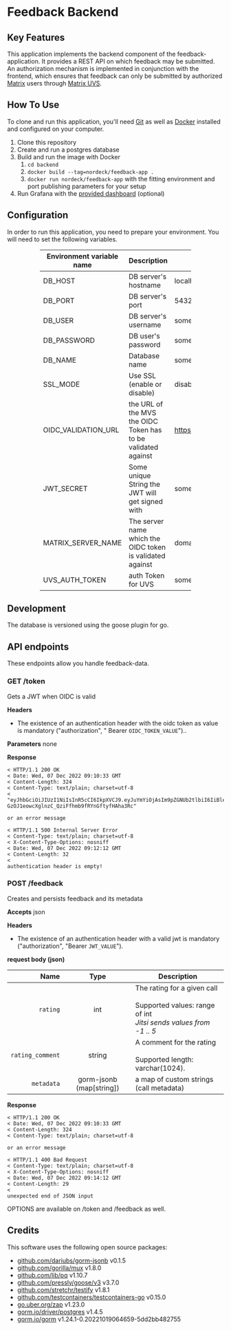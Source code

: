 # Feedback Backend

## Key Features

This application implements the backend component of the feedback-application.
It provides a REST API on which feedback may be submitted.
An authorization mechanism is implemented in conjunction with the frontend, which ensures that feedback can only be
submitted by authorized [Matrix](https://matrix.org) users
through [Matrix UVS](https://github.com/matrix-org/matrix-user-verification-service/).

## How To Use

To clone and run this application, you'll need [Git](https://git-scm.com) as well as [Docker](https://docker.com/)
installed and configured on your computer.

1. Clone this repository
2. Create and run a postgres database
3. Build and run the image with Docker
    1. `cd backend`
    2. `docker build --tag=nordeck/feedback-app .`
    3. `docker run nordeck/feedback-app` with the fitting environment and port publishing parameters for your setup
4. Run Grafana with the [provided dashboard](../grafana) (optional)

## Configuration

In order to run this application, you need to prepare your environment.
You will need to set the following variables.

<div style="margin-left: auto;
            margin-right: auto;
            width: 70%">

| Environment variable name | Description                                                   | Example                      |
|---------------------------|---------------------------------------------------------------|------------------------------|
| DB_HOST                   | DB server's hostname                                          | localhost                    |
| DB_PORT                   | DB server's port                                              | 5432                         |
| DB_USER                   | DB server's username                                          | someUser                     |
| DB_PASSWORD               | DB user's password                                            | somePassphrase               |
| DB_NAME                   | Database name                                                 | someDatabase                 |
| SSL_MODE                  | Use SSL (enable or disable)                                   | disable                      |
| OIDC_VALIDATION_URL       | the URL of the MVS the OIDC Token has to be validated against | https://some.url/verify/user |
| JWT_SECRET                | Some unique String the JWT will get signed with               | someArbitraryString          |
| MATRIX_SERVER_NAME        | The server name which the OIDC token is validated against     | domain.tld                   |
| UVS_AUTH_TOKEN            | auth Token for UVS                                            | someToken                    |

</div>

## Development

The database is versioned using the goose plugin for go.

## API endpoints

These endpoints allow you handle feedback-data.

### GET /token

Gets a JWT when OIDC is valid

**Headers**

* The existence of an authentication header with the oidc token as value is mandatory ("authorization", "
  Bearer `OIDC_TOKEN_VALUE`")..

**Parameters**
none

**Response**

```
< HTTP/1.1 200 OK
< Date: Wed, 07 Dec 2022 09:10:33 GMT
< Content-Length: 324
< Content-Type: text/plain; charset=utf-8
< 
"eyJhbGciOiJIUzI1NiIsInR5cCI6IkpXVCJ9.eyJuYmYiOjAsIm9pZGNUb2tlbiI6IiBleUpoYkdjaU9pSklVekkxTmlJc0luUjVjQ0k2SWtwWFZDSjkuZXlKemRXSWlPaUl4TWpNME5UWTNPRGt3SWl3aWJtRnRaU0k2SWtwdmFHNGdSRzlsSWl3aWFXRjBJam94TlRFMk1qTTVNREl5ZlEuU2ZsS3h3UkpTTWVLS0YyUVQ0ZndwTWVKZjM2UE9rNnlKVl9hZFFzc3c1YyJ9.d-GzOJ1eowcXglnzC_QziFfhmb9fRYnGftyfHAha3Rc"

or an error message

< HTTP/1.1 500 Internal Server Error
< Content-Type: text/plain; charset=utf-8
< X-Content-Type-Options: nosniff
< Date: Wed, 07 Dec 2022 09:12:12 GMT
< Content-Length: 32
< 
authentication header is empty!

```

### POST /feedback

Creates and persists feedback and its metadata

**Accepts**
json

**Headers**

* The existence of an authentication header with a valid jwt is mandatory ("authorization", "Bearer `JWT_VALUE`").

**request body (json)**

|             Name |           Type           | Description                                                                                                          |
|-----------------:|:------------------------:|----------------------------------------------------------------------------------------------------------------------|
|         `rating` |           int            | The rating for a given call <br/><br/> Supported values: range of int <br/> <i> Jitsi sends values from -1 .. 5 </i> |
| `rating_comment` |          string          | A comment for the rating <br/><br/> Supported length: varchar(1024).                                                 |
|       `metadata` | gorm-jsonb (map[string]) | a map of custom strings (call metadata)                                                                              |

**Response**

```
< HTTP/1.1 200 OK
< Date: Wed, 07 Dec 2022 09:10:33 GMT
< Content-Length: 324
< Content-Type: text/plain; charset=utf-8

or an error message

< HTTP/1.1 400 Bad Request
< Content-Type: text/plain; charset=utf-8
< X-Content-Type-Options: nosniff
< Date: Wed, 07 Dec 2022 09:14:12 GMT
< Content-Length: 29
< 
unexpected end of JSON input

```
 OPTIONS are available on /token and /feedback as well.
## Credits

This software uses the following open source packages:

- [github.com/dariubs/gorm-jsonb](https://github.com/dariubs/gorm-jsonb) v0.1.5
- [github.com/gorilla/mux](https://github.com/gorilla/mux) v1.8.0
- [github.com/lib/pq](https://github.com/lib/pq) v1.10.7
- [github.com/pressly/goose/v3](https://github.com/pressly/goose/v3) v3.7.0
- [github.com/stretchr/testify](https://github.com/stretchr/testify) v1.8.1
- [github.com/testcontainers/testcontainers-go](https://github.com/estcontainers/testcontainers-go) v0.15.0
- [go.uber.org/zap](https://pkg.go.dev/go.uber.org/zap) v1.23.0
- [gorm.io/driver/postgres](https://pkg.go.dev/gorm.io/driver/postgres) v1.4.5
- [gorm.io/gorm](https://pkg.go.dev/gorm.io/gorm) v1.24.1-0.20221019064659-5dd2bb482755
